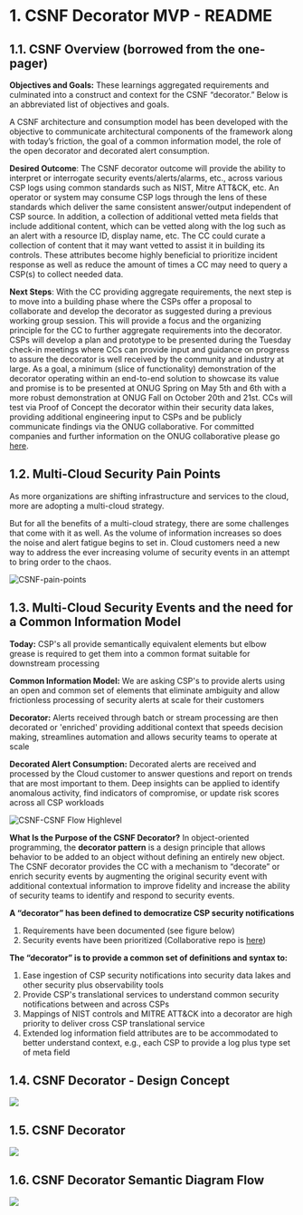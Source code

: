 # 1. CSNF Decorator MVP - README




## 1.1. CSNF Overview (borrowed from the one-pager)

**Objectives and Goals:** These learnings aggregated requirements and culminated into a construct and context for the CSNF “decorator.” Below is an abbreviated list of objectives and goals.

A CSNF architecture and consumption model has been developed with the objective to communicate architectural components of the framework along with today’s friction, the goal of a common information model, the role of the open decorator and decorated alert consumption. 

**Desired Outcome**: The CSNF decorator outcome will provide the ability to interpret or interrogate security events/alerts/alarms, etc., across various CSP logs using common standards such as NIST, Mitre ATT&CK, etc. An operator or system may consume CSP logs through the lens of these standards which deliver the same consistent answer/output independent of CSP source. In addition, a collection of additional vetted meta fields that include additional content, which can be vetted along with the log such as an alert with a resource ID, display name, etc. The CC could curate a collection of content that it may want vetted to assist it in building its controls. These attributes become highly beneficial to prioritize incident response as well as reduce the amount of times a CC may need to query a CSP(s) to collect needed data.  

**Next Steps**: With the CC providing aggregate requirements, the next step is to move into a building phase where the CSPs offer a proposal to collaborate and develop the decorator as suggested during a previous working group session. This will provide a focus and the organizing principle for the CC to further aggregate requirements into the decorator. CSPs will develop a plan and prototype to be presented during the Tuesday check-in meetings where CCs can provide input and guidance on progress to assure the decorator is well received by the community and industry at large. As a goal, a minimum (slice of functionality) demonstration of the decorator operating within an end-to-end solution to showcase its value and promise is to be presented at ONUG Spring on May 5th and 6th with a more robust demonstration at ONUG Fall on October 20th and 21st.  CCs will test via Proof of Concept the decorator within their security data lakes, providing additional engineering input to CSPs and be publicly communicate findings via the ONUG collaborative.  For committed companies and further information on the ONUG collaborative please go [here](https://onug.net/collaborative/).  







## 1.2. Multi-Cloud Security Pain Points

As more organizations are shifting infrastructure and services to the cloud, more are adopting a multi-cloud strategy.

But for all the benefits of a multi-cloud strategy, there are some challenges that come with it as well. As the volume of information increases so does the noise and alert fatigue begins to set in. Cloud customers need a new way to address the ever increasing volume of security events in an attempt to bring order to the chaos. 

![CSNF-pain-points](./arch/img/CSNF-pain-points.png)





## 1.3. Multi-Cloud Security Events and the need for a Common Information Model



**Today:** CSP's all provide semantically equivalent elements but elbow grease is required to get them into a common format suitable for downstream processing

**Common Information Model:** We are asking CSP's to provide alerts using an open and common set of elements that eliminate ambiguity and allow frictionless processing of security alerts at scale for their customers

**Decorator:** Alerts received through batch or stream processing are then decorated or 'enriched' providing additional context that speeds decision making, streamlines automation and allows security teams to operate at scale

**Decorated Alert Consumption:** Decorated alerts are received and processed by the Cloud customer to answer questions and report on trends that are most important to them. Deep insights can be applied to identify anomalous activity, find indicators of compromise, or update risk scores across all CSP workloads





![CSNF-CSNF Flow Highlevel](./arch/img/CSNF-CSNF-Flow-Highlevel.png)



**What Is the Purpose of the CSNF Decorator?** In object-oriented programming, the **decorator pattern** is a design principle that allows behavior to be added to an object without defining an entirely new object. The CSNF decorator provides the CC with a mechanism to “decorate” or enrich security events by augmenting the original security event with additional contextual information to improve fidelity and increase the ability of security teams to identify and respond to security events.

**A “decorator” has been defined to democratize CSP security notifications**

1. Requirements have been documented (see figure below)
2. Security events have been prioritized (Collaborative repo is [here](https://drive.google.com/drive/folders/1qh7l2CVcZQKKCack8smrFZd1l_Ft00yy?usp=sharing))

**The  “decorator” is to provide a common set of definitions and syntax to:**

1. Ease ingestion of CSP security notifications into security data lakes and other security plus observability tools
2. Provide CSP's translational services to understand common security notifications between and across CSPs  
3. Mappings of NIST controls and MITRE ATT&CK into a decorator are high priority to deliver cross CSP translational service
4. Extended log information field attributes are to be accommodated to better understand context, e.g., each CSP to provide a log plus type set of meta field



## 1.4. CSNF Decorator - Design Concept





![](./arch/img/CSNF-BasicDecorator.png)





## 1.5. CSNF Decorator





![](./arch/img/CSNF-Decorate.png)







## 1.6. CSNF Decorator Semantic Diagram Flow

![](./arch/img/CSNF-Flow.png)